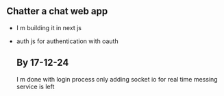 ## Chatter a chat web app
- I m building it in next js
- auth js for authentication with oauth

  ## By 17-12-24
  I m done with login process
  only adding socket io for real time messing service is left
